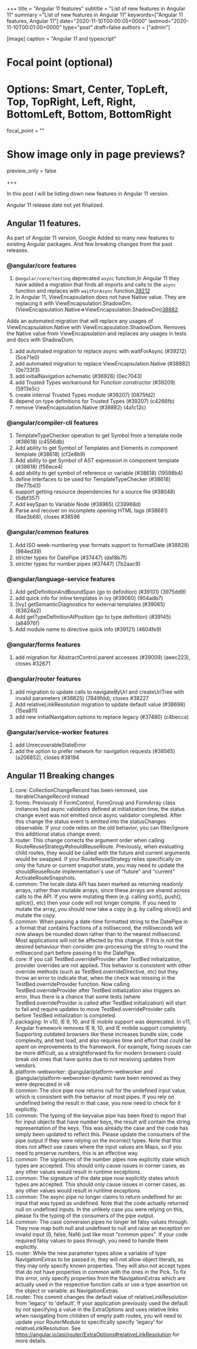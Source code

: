 +++
title = "Angular 11 features"
subtitle = "List of new features in Angular 11"
summary ="List of new features in Angular 11"
keywords=["Angular 11 features, Angular 11"]
date="2020-11-10T00:00:05+0000"
lastmod="2020-11-10T00:01:00+0000"
type="post"
draft=false
authors = ["admin"]

[image]
  caption = "Angular 11 and typescript"

  # Focal point (optional)
  # Options: Smart, Center, TopLeft, Top, TopRight, Left, Right, BottomLeft, Bottom, BottomRight
  focal_point = ""

  # Show image only in page previews?
  preview_only = false

+++

In this post I will be listing down new features in Angular 11 version.

Angular 11 release date not yet finalized.

## Angular 11 features.

As part of Angular 11 version, Google Added so many new features to existing Angular packages. And few breaking changes from the past releases. 

### @angular/core features


1. `@angular/core/testing` deprecated `async` function,In Angular 11 they have added a migration that finds all imports and calls to the `async` function and replaces with `waitForAsync` function.[39212](https://github.com/angular/angular/pull/39212)
2. In Angular 11, ViewEncapsulation does not have Native value. They are replacing it with  ViewEncapsulation.ShadowDm. (ViewEncapsulation.Native=>ViewEncapsulation.ShadowDm)[38882](https://github.com/angular/angular/pull/38882).

Adds an automated migration that will replace any usages of ViewEncapsulation.Native with ViewEncapsulation.ShadowDom.
Removes the Native value from ViewEncapsulation and replaces any usages in tests and docs with ShadowDom.

1. add automated migration to replace async with waitForAsync (#39212) (5ce71e0)
2. add automated migration to replace ViewEncapsulation.Native (#38882) (0e733f3)
3. add initialNavigation schematic (#36926) (0ec7043)
4. add Trusted Types workaround for Function constructor (#39209) (5913e5c)
5. create internal Trusted Types module (#39207) (0875fd2)
6. depend on type definitions for Trusted Types (#39207) (c4266fb)
7. remove ViewEncapsulation.Native (#38882) (4a1c12c)

### @angular/compiler-cli features

1. TemplateTypeChecker operation to get Symbol from a template node (#38618) (c4556db)
2. Add ability to get Symbol of Templates and Elements in component template (#38618) (cf2e8b9)
3. Add ability to get Symbol of AST expression in component template (#38618) (f56ece4)
4. add ability to get symbol of reference or variable (#38618) (19598b4)
5. define interfaces to be used for TemplateTypeChecker (#38618) (9e77bd3)
6. support getting resource dependencies for a source file (#38048) (5dbf357)
7. Add keySpan to Variable Node (#38965) (239968d)
8. Parse and recover on incomplete opening HTML tags (#38681) (6ae3b68), closes #38596


### @angular/common features

1. Add ISO week-numbering year formats support to formatDate (#38828) (984ed39)
2. stricter types for DatePipe (#37447) (daf8b7f)
3. stricter types for number pipes (#37447) (7b2aac9)

### @angular/language-service features

1. Add getDefinitionAndBoundSpan (go to definition) (#39101) (3975dd9)
2. add quick info for inline templates in ivy (#39060) (904adb7)
3. [Ivy] getSemanticDiagnostics for external templates (#39065) (63624a2)
4. Add getTypeDefinitionAtPosition (go to type definition) (#39145) (a84976f)
5. Add module name to directive quick info (#39121) (4604fe9)

### @angular/forms features

1. add migration for AbstractControl.parent accesses (#39009) (aeec223), closes #32671

### @angular/router features

1. add migration to update calls to navigateByUrl and createUrlTree with invalid parameters (#38825) (7849fdd), closes #38227
2. Add relativeLinkResolution migration to update default value (#38698) (15ea811)
3. add new initialNavigation options to replace legacy (#37480) (c4becca)

### @angular/service-worker features

1. add UnrecoverableStateError
2. add the option to prefer network for navigation requests (#38565) (a206852), closes #38194


## Angular 11 Breaking changes

1. core: CollectionChangeRecord has been removed, use IterableChangeRecord instead
2. forms: Previously if FormControl, FormGroup and FormArray class instances had async validators defined at initialization time, the status change event was not emitted once async validator completed. After this change the status event is emitted into the statusChanges observable. If your code relies on the old behavior, you can filter/ignore this additional status change event.
3. router: This change corrects the argument order when calling RouteReuseStrategy#shouldReuseRoute. Previously, when evaluating child routes, they would be called with the future and current arguments would be swapped. If your RouteReuseStrategy relies specifically on only the future or current snapshot state, you may need to update the shouldReuseRoute implementation's use of "future" and "current" ActivateRouteSnapshots.
4. common: The locale data API has been marked as returning readonly arrays, rather than mutable arrays, since these arrays are shared across calls to the API. If you were mutating them (e.g. calling sort(), push(), splice(), etc) then your code will not longer compile. If you need to mutate the array, you should now take a copy (e.g. by calling slice()) and mutate the copy.
5. common: When passing a date-time formatted string to the DatePipe in a format that contains fractions of a millisecond, the milliseconds will now always be rounded down rather than to the nearest millisecond. Most applications will not be affected by this change. If this is not the desired behaviour then consider pre-processing the string to round the millisecond part before passing it to the DatePipe.
6. core: If you call TestBed.overrideProvider after TestBed initialization, provider overrides are not applied. This behavior is consistent with other override methods (such as TestBed.overrideDirective, etc) but they throw an error to indicate that, when the check was missing in the TestBed.overrideProvider function. Now calling TestBed.overrideProvider after TestBed initialization also triggers an error, thus there is a chance that some tests (where TestBed.overrideProvider is called after TestBed initialization) will start to fail and require updates to move TestBed.overrideProvider calls before TestBed initialization is completed.
7. packaging: In v10, IE 9, 10, and IE mobile support was deprecated. In v11, Angular framework removes IE 9, 10, and IE mobile support completely. Supporting outdated browsers like these increases bundle size, code complexity, and test load, and also requires time and effort that could be spent on improvements to the framework. For example, fixing issues can be more difficult, as a straightforward fix for modern browsers could break old ones that have quirks due to not receiving updates from vendors.
8. platform-webworker: @angular/platform-webworker and @angular/platform-webworker-dynamic have been removed as they were deprecated in v8
9. common: The slice pipe now returns null for the undefined input value, which is consistent with the behavior of most pipes. If you rely on undefined being the result in that case, you now need to check for it explicitly.
10. common: The typing of the keyvalue pipe has been fixed to report that for input objects that have number keys, the result will contain the string representation of the keys. This was already the case and the code has simply been updated to reflect this. Please update the consumers of the pipe output if they were relying on the incorrect types. Note that this does not affect use cases where the input values are Maps, so if you need to preserve numbers, this is an effective way.
11. common: The signatures of the number pipes now explicitly state which types are accepted. This should only cause issues in corner cases, as any other values would result in runtime exceptions.
12. common: The signature of the date pipe now explicitly states which types are accepted. This should only cause issues in corner cases, as any other values would result in runtime exceptions.
13. common: The async pipe no longer claims to return undefined for an input that was typed as undefined. Note that the code actually returned null on undefined inputs. In the unlikely case you were relying on this, please fix the typing of the consumers of the pipe output.
14. common: The case conversion pipes no longer let falsy values through. They now map both null and undefined to null and raise an exception on invalid input (0, false, NaN) just like most "common pipes". If your code required falsy values to pass through, you need to handle them explicitly.
15. router: While the new parameter types allow a variable of type NavigationExtras to be passed in, they will not allow object literals, as they may only specify known properties. They will also not accept types that do not have properties in common with the ones in the Pick. To fix this error, only specify properties from the NavigationExtras which are actually used in the respective function calls or use a type assertion on the object or variable: as NavigationExtras.
16. router: This commit changes the default value of relativeLinkResolution from 'legacy' to 'default'. If your application previously used the default by not specifying a value in the ExtraOptions and uses relative links when navigating from children of empty path routes, you will need to update your RouterModule to specifically specify 'legacy' for relativeLinkResolution. See https://angular.io/api/router/ExtraOptions#relativeLinkResolution for more details.